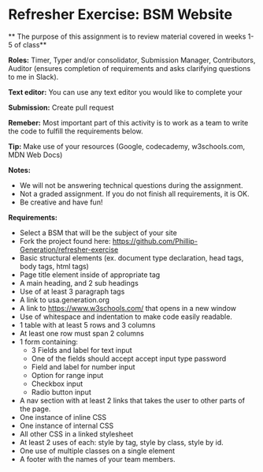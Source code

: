 # Refresher Exercise: BSM Website

** The purpose of this assignment is to review material covered in weeks 1-5 of class**

**Roles:** Timer, Typer and/or consolidator, Submission Manager, Contributors, Auditor (ensures completion of requirements and asks clarifying questions to me in Slack).

**Text editor:** You can use any text editor you would like to complete your

 **Submission:** Create pull request

**Remeber:** Most important part of this activity is to work as a team to write the code to fulfill the requirements below.

**Tip:** Make use of your resources (Google, codecademy, w3schools.com, MDN Web Docs)

**Notes:**
* We will not be answering technical questions during the assignment. 
* Not a graded assignment. If you do not finish all requirements, it is OK.
* Be creative and have fun!

**Requirements:**

* Select a BSM that will be the subject of your site
* Fork the project found here: https://github.com/Phillip-Generation/refresher-exercise
* Basic structural elements (ex. document type declaration, head tags, body tags, html tags)
* Page title element inside of appropriate tag
* A main heading, and 2 sub headings
* Use of at least 3 paragraph tags
* A link to usa.generation.org
* A link to https://www.w3schools.com/ that opens in a new window
* Use of whitespace and indentation to make code easily readable.
* 1 table with at least 5 rows and 3 columns
* At least one row must span 2 columns
* 1 form containing:
    * 3 Fields and label for text input
    * One of the fields should accept accept input type password
    * Field and label for number input 
    * Option for range input
    * Checkbox input 
    * Radio button input
* A nav section with at least 2 links that takes the user to other parts of the page.
* One instance of inline CSS
* One instance of internal CSS
* All other CSS in a linked stylesheet
* At least 2 uses of each: style by tag, style by class, style by id.
* One use of multiple classes on a single element
* A footer with the names of your team members.


